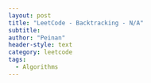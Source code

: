 ```yaml
---
layout: post
title: "LeetCode - Backtracking - N/A"
subtitle:
author: "Peinan"
header-style: text
category: leetcode
tags:
  - Algorithms
---
```


